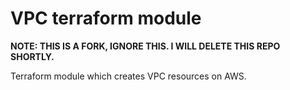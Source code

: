 VPC terraform module
===========

**NOTE: THIS IS A FORK, IGNORE THIS. I WILL DELETE THIS REPO SHORTLY.**

Terraform module which creates VPC resources on AWS.

